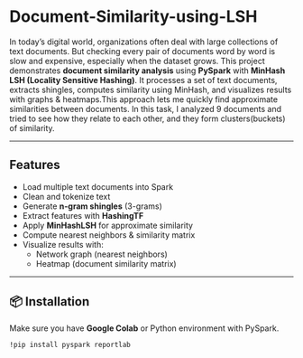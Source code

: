 # Document-Similarity-using-LSH

In today’s digital world, organizations often deal with large collections of text documents. But checking every pair of documents word by word is slow and expensive, especially when the dataset grows. 
This project demonstrates **document similarity analysis** using **PySpark** with **MinHash LSH (Locality Sensitive Hashing)**. It processes a set of text documents, extracts shingles, computes similarity using MinHash, and visualizes results with graphs & heatmaps.This approach lets me quickly find approximate similarities between documents. In this task, I analyzed 9 documents and tried to see how they relate to each other, and they form clusters(buckets) of similarity.


---

## Features
- Load multiple text documents into Spark
- Clean and tokenize text
- Generate **n-gram shingles** (3-grams)
- Extract features with **HashingTF**
- Apply **MinHashLSH** for approximate similarity
- Compute nearest neighbors & similarity matrix
- Visualize results with:
  - Network graph (nearest neighbors)
  - Heatmap (document similarity matrix)

---

## 📦 Installation
Make sure you have **Google Colab** or Python environment with PySpark.  

```bash
!pip install pyspark reportlab
